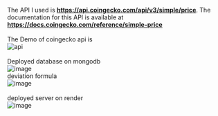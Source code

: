 The API I used is **https://api.coingecko.com/api/v3/simple/price**. The documentation for this API is available at  **https://docs.coingecko.com/reference/simple-price** <br />
<br/>
The Demo of coingecko api is<br/>
![api](https://github.com/user-attachments/assets/29627011-7607-4f7f-aab6-0306b93c9dcf)<br/>
<br/>
Deployed database on mongodb<br/>
![image](https://github.com/user-attachments/assets/3d1dcda8-114b-43f1-a080-577c817a8d17)
<br/>
deviation formula<br/>
![image](https://github.com/user-attachments/assets/48724c68-3eab-455b-8e69-3c7773ed3629)<br/><br/>
deployed server on render<br/>
![image](https://github.com/user-attachments/assets/ea6108a5-42c2-4f02-be02-4128e7755da7)


